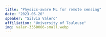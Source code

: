 ```yaml
---
title: "Physics-aware ML for remote sensing"
date: "2023-05-26"
speaker: "Silvia Valero"
affiliation: "University of Toulouse"
img: valer-3358066-small.webp
---
```

